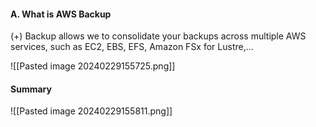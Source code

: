 #### A. What is AWS Backup
(+) Backup allows we to consolidate your backups across multiple AWS services, such as EC2, EBS, EFS, Amazon FSx for Lustre,...

![[Pasted image 20240229155725.png]]

#### Summary
![[Pasted image 20240229155811.png]]


